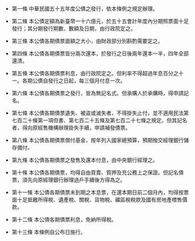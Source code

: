 * 第一條 中華民國五十五年度公債之發行，依本條例之規定辦理。

* 第二條 本公債定額為新臺幣一十六億元，於五十五會計年度內分期照票面十足發行；其分期發行期數、數額及日期，由行政院定之。

* 第三條 本公債各期債票面額之大小，由財政部分別斟酌需要定之。

* 第四條 本公債各期債票皆分兩次還本，於發行之日後兩年還本一半，四年全部還清。

* 第五條 本公債各期債票利息，由行政院定之。但利率不得超過年息百分之十一。各期公債自發行之日起，每三個月付息一次。

* 第六條 本公債各期債票之發行，皆為無記名式。但承購人於承購時，得申請記名。

* 第七條 本公債各期債票遺失、被盜或滅失者，不得掛失止付，並不適用民法第七百二十條第一項但書、第七百二十五條及第七百二十七條之規定。但其記名者，得向原經售機構辦理掛失手續，申請補發債票。

* 第八條 本公債各期債票償付基金，按年列入國家總預算，預期撥交經理銀行儲存備付。

* 第九條 本公債各期債票之發售及還本付息，由中央銀行經理之。

* 第十條 本公債各期債票，均得自由買賣、質押及充公務上之保證。但記名債票，須先向原經理銀行辦理過戶手續後方得為之。

* 第十一條 本公債各期債票未到期之本息票，在還本期日前二個月內，均得按票面十足抵繳所得稅、遺產稅、關稅、貨物稅、礦區稅稅款及國有房地產標售價款。

* 第十二條 本公債各期債票利息，免納所得稅。

* 第十三條 本條例自公布日施行。

